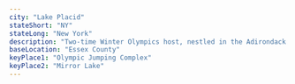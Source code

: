 ```yaml
---
city: "Lake Placid"
stateShort: "NY"
stateLong: "New York"
description: "Two-time Winter Olympics host, nestled in the Adirondack Mountains, offering year-round outdoor recreation and stunning natural beauty."
baseLocation: "Essex County"
keyPlace1: "Olympic Jumping Complex"
keyPlace2: "Mirror Lake"
---
```

